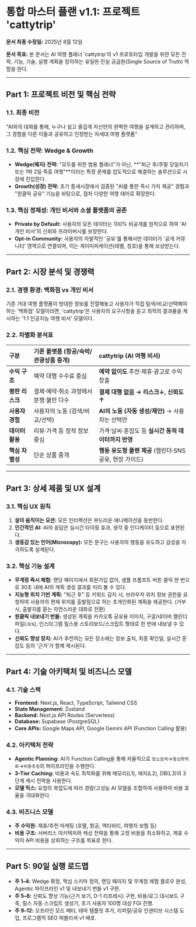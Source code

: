 # 통합 마스터 플랜 v1.1: 프로젝트 'cattytrip'

**문서 최종 수정일:** 2025년 8월 12일

**문서 목표:** 본 문서는 AI 여행 플래너 'cattytrip'의 v1 프로토타입 개발을 위한 모든 전략, 기능, 기술, 실행 계획을 정의하는 유일한 진실 공급원(Single Source of Truth) 역할을 한다.

---

## Part 1: 프로젝트 비전 및 핵심 전략

### 1.1. 최종 비전

"AI와의 대화를 통해, 누구나 쉽고 즐겁게 자신만의 완벽한 여행을 설계하고 관리하며, 그 경험을 다른 이들과 공유하고 인정받는 차세대 여행 플랫폼"

### 1.2. 핵심 전략: Wedge & Growth

- **Wedge(웨지) 전략:** "모두를 위한 범용 플래너"가 아닌, **"퇴근 후/주말 당일치기 또는 1박 2일 즉흥 여행"**이라는 특정 문제를 압도적으로 해결하는 솔루션으로 시장에 진입한다.
- **Growth(성장) 전략:** 초기 틈새시장에서 검증된 "AI를 통한 즉시 가치 제공" 경험과 "원클릭 공유" 기능을 바탕으로, 점차 다양한 여행 테마로 확장한다.

### 1.3. 핵심 정체성: 개인 비서와 소셜 플랫폼의 공존

- **Private by Default:** 사용자의 모든 데이터는 100% 비공개를 원칙으로 하여 'AI 개인 비서'의 신뢰와 프라이버시를 보장한다.
- **Opt-in Community:** 사용자의 자발적인 '공유'를 통해서만 데이터가 '공개 커뮤니티' 영역으로 연결되며, 이는 게이미피케이션(레벨, 칭호)을 통해 보상받는다.

---

## Part 2: 시장 분석 및 경쟁력

### 2.1. 경쟁 환경: 백화점 vs 개인 비서

기존 거대 여행 플랫폼이 방대한 정보를 진열해놓고 사용자가 직접 탐색/비교/선택해야 하는 '백화점' 모델이라면, 'cattytrip'은 사용자의 요구사항을 듣고 최적의 결과물을 제시하는 '1:1 인공지능 여행 비서' 모델이다.

### 2.2. 차별화 분석표

| 구분 | 기존 플랫폼 (항공/숙박/관광상품 중개) | **cattytrip (AI 여행 비서)** |
| :--- | :--- | :--- |
| **수익 구조** | 예약 대행 수수료 중심 | **예약 없이도** 추천·제휴·광고로 수익 창출 |
| **평판 리스크** | 결제·예약·취소 과정에서 분쟁·불만 다수 | **결제 대행 없음 → 리스크↓, 신뢰도↑** |
| **사용자 경험** | 사용자의 노동 (검색/비교/선택) | **AI의 노동 (자동 생성/제안)** → 사용자는 선택만 |
| **데이터 활용** | 리뷰·가격 등 정적 정보 중심 | 가격·날씨·혼잡도 등 **실시간 동적 데이터까지 반영** |
| **핵심 차별성** | 단순 상품 중개 | **행동 유도형 플랜 제공** (캘린더·SNS 공유, 현장 가이드) |

---

## Part 3: 상세 제품 및 UX 설계

### 3.1. 핵심 UX 원칙

1.  **살아 움직이는 모션:** 모든 인터랙션은 부드러운 애니메이션을 동반한다.
2.  **인간적인 AI:** AI의 응답은 실시간 타이핑 효과, 생각 중 인디케이터 등으로 표현된다.
3.  **생동감 있는 언어(Microcopy):** 모든 문구는 사용자의 행동을 유도하고 감성을 자극하도록 설계된다.

### 3.2. 핵심 기능 설계

- **무계정 즉시 체험:** 랜딩 페이지에서 회원가입 없이, 샘플 프롬프트 버튼 클릭 한 번으로 30초 내에 AI의 계획 생성 결과를 미리 볼 수 있다.
- **지능형 위치 기반 계획:** "퇴근 후" 등 키워드 감지 시, 브라우저 위치 정보 권한을 요청하여 사용자의 현재 위치를 출발점으로 하는 초개인화된 계획을 제공한다. (거부 시, 출발지를 묻는 자연스러운 대화로 전환)
- **원클릭 내보내기 번들:** 생성된 계획을 카카오톡 공유용 이미지, 구글/네이버 캘린더 파일(.ics), 인스타그램 릴스용 스토리보드/스크립트 형태로 한 번에 내보낼 수 있다.
- **신뢰도 향상 장치:** AI가 추천하는 모든 장소에는 정보 출처, 최종 확인일, 실시간 혼잡도 등의 '근거'가 함께 제시된다.

---

## Part 4: 기술 아키텍처 및 비즈니스 모델

### 4.1. 기술 스택

- **Frontend:** Next.js, React, TypeScript, Tailwind CSS
- **State Management:** Zustand
- **Backend:** Next.js API Routes (Serverless)
- **Database:** Supabase (PostgreSQL)
- **Core APIs:** Google Maps API, Google Gemini API (Function Calling 활용)

### 4.2. 아키텍처 전략

- **Agentic Planning:** AI가 Function Calling을 통해 자율적으로 `장소검색`→`동선최적화`→`비용추정`의 파이프라인을 수행한다.
- **3-Tier Caching:** 비용과 속도 최적화를 위해 메모리(L1), 에지(L2), DB(L3)의 3단계 캐시 전략을 사용한다.
- **모델 믹스:** 요청의 복잡도에 따라 경량/고성능 AI 모델을 조합하여 사용하여 비용 효율을 극대화한다.

### 4.3. 비즈니스 모델

- **주 수익원:** 제휴/추천 마케팅 (호텔, 항공, 액티비티, 여행자 보험 등)
- **비용 구조:** 서버리스 아키텍처와 캐싱 전략을 통해 고정 비용을 최소화하고, 제휴 수익이 API 비용을 상회하는 구조를 목표로 한다.

---

## Part 5: 90일 실행 로드맵

- **주 1–4:** Wedge 확정, 핵심 스키마 정의, 랜딩 페이지 및 무계정 체험 플로우 완성, Agentic 파이프라인 v1 및 내보내기 번들 v1 구현.
- **주 5–8:** 신뢰도 향상 기능(근거 보기, D-1 리프레시) 구현, 비용/로그 대시보드 구축, 릴스 자동 스크립트 생성기, 초기 사용자 100명 대상 FGI 진행.
- **주 9–12:** 오프라인 모드 베타, 테마 템플릿 추가, 리퍼럴/공유 인센티브 시스템 도입, 프로그램적 SEO 퍼블리셔 v1 배포.
